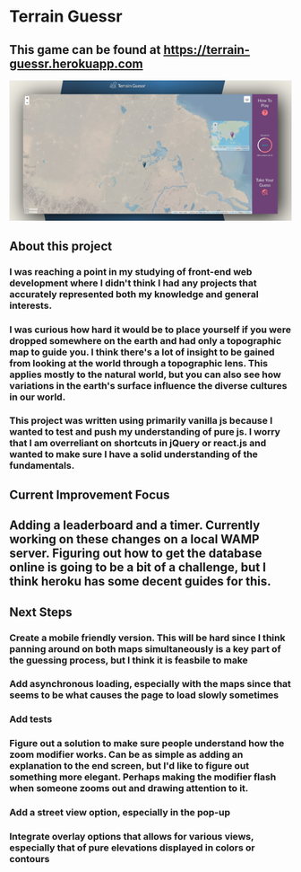 # Terrain Guessr

## This game can be found at https://terrain-guessr.herokuapp.com

![img](https://github.com/lbakin/lbakin.github.io/blob/master/public/images/portfolio/Terrain-Guessr.png)

## About this project

### I was reaching a point in my studying of front-end web development where I didn't think I had any projects that accurately represented both my knowledge and general interests.
### I was curious how hard it would be to place yourself if you were dropped somewhere on the earth and had only a topographic map to guide you. I think there's a lot of insight to be gained from looking at the world through a topographic lens. This applies mostly to the natural world, but you can also see how variations in the earth's surface influence the diverse cultures in our world.
### This project was written using primarily vanilla js because I wanted to test and push my understanding of pure js. I worry that I am overreliant on shortcuts in jQuery or react.js and wanted to make sure I have a solid understanding of the fundamentals.

## Current Improvement Focus

## Adding a leaderboard and a timer. Currently working on these changes on a local WAMP server. Figuring out how to get the database online is going to be a bit of a challenge, but I think heroku has some decent guides for this.

## Next Steps

### Create a mobile friendly version. This will be hard since I think panning around on both maps simultaneously is a key part of the guessing process, but I think it is feasbile to make
### Add asynchronous loading, especially with the maps since that seems to be what causes the page to load slowly sometimes
### Add tests
### Figure out a solution to make sure people understand how the zoom modifier works. Can be as simple as adding an explanation to the end screen, but I'd like to figure out something more elegant. Perhaps making the modifier flash when someone zooms out and drawing attention to it.
### Add a street view option, especially in the pop-up
### Integrate overlay options that allows for various views, especially that of pure elevations displayed in colors or contours
